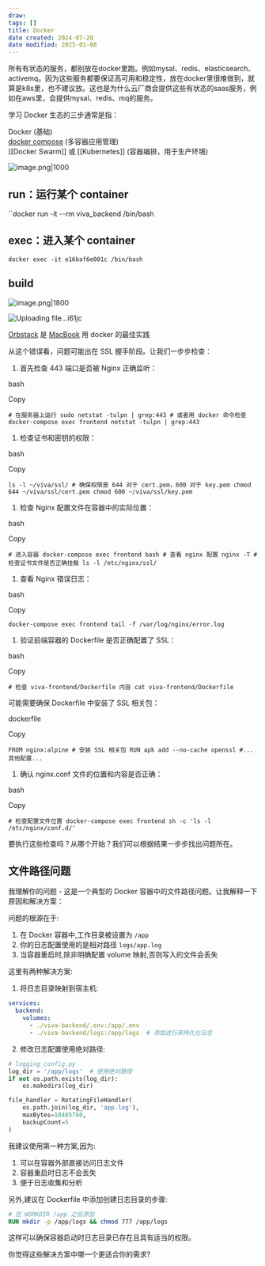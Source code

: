 ```yaml
---
draw:
tags: []
title: Docker
date created: 2024-07-20
date modified: 2025-01-08
---
```


所有有状态的服务，都别放在docker里跑。例如mysal、redis、elasticsearch、activemq。因为这些服务都要保证高可用和稳定性，放在docker里很难做到，就算是k8s里，也不建议放。这也是为什么云厂商会提供这些有状态的saas服务，例如在aws里，会提供mysal、redis、mq的服务。

学习 Docker 生态的三步通常是指：

Docker (基础)  
[docker compose](docker%20compose.md) (多容器应用管理)  
[[Docker Swarm]] 或 [[Kubernetes]] (容器编排，用于生产环境)

![image.png|1000](https://imagehosting4picgo.oss-cn-beijing.aliyuncs.com/imagehosting/fix-dir%2Fpicgo%2Fpicgo-clipboard-images%2F2024%2F07%2F20%2F22-46-47-16d0d8394aee51737c6924bf849aa23c-20240720224647-c2b05e.png)

## run：运行某个 container

``docker run -it --rm viva_backend /bin/bash`  `

## exec：进入某个 container

`docker exec -it e16baf6e001c /bin/bash`

## build

![image.png|1800](https://imagehosting4picgo.oss-cn-beijing.aliyuncs.com/imagehosting/fix-dir%2Fpicgo%2Fpicgo-clipboard-images%2F2024%2F12%2F28%2F02-09-07-13f6fe76d8c90b92a33f7dbfa237e686-202412280209138-04c38c.png)

![Uploading file...i61jc]()

[Orbstack](Orbstack.md) 是 [MacBook](MacBook.md) 用 docker 的最佳实践

从这个错误看，问题可能出在 SSL 握手阶段。让我们一步步检查：

1. 首先检查 443 端口是否被 Nginx 正确监听：

bash

Copy

`# 在服务器上运行 sudo netstat -tulpn | grep:443 # 或者用 docker 命令检查 docker-compose exec frontend netstat -tulpn | grep:443`

1. 检查证书和密钥的权限：

bash

Copy

`ls -l ~/viva/ssl/ # 确保权限是 644 对于 cert.pem，600 对于 key.pem chmod 644 ~/viva/ssl/cert.pem chmod 600 ~/viva/ssl/key.pem`

1. 检查 Nginx 配置文件在容器中的实际位置：

bash

Copy

`# 进入容器 docker-compose exec frontend bash # 查看 nginx 配置 nginx -T # 检查证书文件是否正确挂载 ls -l /etc/nginx/ssl/`

1. 查看 Nginx 错误日志：

bash

Copy

`docker-compose exec frontend tail -f /var/log/nginx/error.log`

1. 验证前端容器的 Dockerfile 是否正确配置了 SSL：

bash

Copy

`# 检查 viva-frontend/Dockerfile 内容 cat viva-frontend/Dockerfile`

可能需要确保 Dockerfile 中安装了 SSL 相关包：

dockerfile

Copy

`FROM nginx:alpine # 安装 SSL 相关包 RUN apk add --no-cache openssl #... 其他配置...`

1. 确认 nginx.conf 文件的位置和内容是否正确：

bash

Copy

`# 检查配置文件位置 docker-compose exec frontend sh -c 'ls -l /etc/nginx/conf.d/'`

要执行这些检查吗？从哪个开始？我们可以根据结果一步步找出问题所在。

## 文件路径问题

我理解你的问题 - 这是一个典型的 Docker 容器中的文件路径问题。让我解释一下原因和解决方案：

问题的根源在于:

1. 在 Docker 容器中,工作目录被设置为 `/app`
2. 你的日志配置使用的是相对路径 `logs/app.log`
3. 当容器重启时,除非明确配置 volume 映射,否则写入的文件会丢失

这里有两种解决方案:

1. 将日志目录映射到宿主机:

```yaml
services:
  backend:
    volumes:
      - ./viva-backend/.env:/app/.env
      - ./viva-backend/logs:/app/logs  # 添加这行来持久化日志
```

2. 修改日志配置使用绝对路径:

```python
# logging_config.py
log_dir = '/app/logs'  # 使用绝对路径
if not os.path.exists(log_dir):
    os.makedirs(log_dir)

file_handler = RotatingFileHandler(
    os.path.join(log_dir, 'app.log'),
    maxBytes=10485760,
    backupCount=5
)
```

我建议使用第一种方案,因为:

1. 可以在容器外部直接访问日志文件
2. 容器重启时日志不会丢失
3. 便于日志收集和分析

另外,建议在 Dockerfile 中添加创建日志目录的步骤:

```dockerfile
# 在 WORKDIR /app 之后添加
RUN mkdir -p /app/logs && chmod 777 /app/logs
```

这样可以确保容器启动时日志目录已存在且具有适当的权限。

你觉得这些解决方案中哪一个更适合你的需求?
